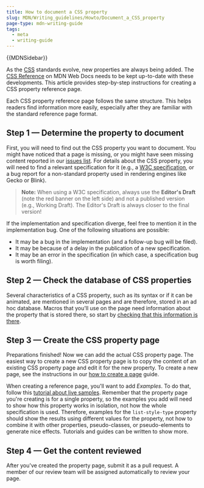 ```yaml
---
title: How to document a CSS property
slug: MDN/Writing_guidelines/Howto/Document_a_CSS_property
page-type: mdn-writing-guide
tags:
  - meta
  - writing-guide
---
```


{{MDNSidebar}}

As the [CSS](/en-US/docs/Web/CSS) standards evolve, new properties are always being added. The [CSS Reference](/en-US/docs/Web/CSS/Reference) on MDN Web Docs needs to be kept up-to-date with these developments. This article provides step-by-step instructions for creating a CSS property reference page.

Each CSS property reference page follows the same structure. This helps readers find information more easily, especially after they are familiar with the standard reference page format.

## Step 1 — Determine the property to document

First, you will need to find out the CSS property you want to document. You might have noticed that a page is missing, or you might have seen missing content reported in our [issues list](https://github.com/mdn/content/issues). For details about the CSS property, you will need to find a relevant specification for it (e.g., a [W3C specification](https://www.w3.org/Style/CSS/), or a bug report for a non-standard property used in rendering engines like Gecko or Blink).

> **Note:** When using a W3C specification, always use the **Editor's Draft** (note the red banner on the left side) and not a published version (e.g., Working Draft). The Editor's Draft is always closer to the final version!

If the implementation and specification diverge, feel free to mention it in the implementation bug. One of the following situations are possible:

- It may be a bug in the implementation (and a follow-up bug will be filed).
- It may be because of a delay in the publication of a new specification.
- It may be an error in the specification (in which case, a specification bug is worth filing).

## Step 2 — Check the database of CSS properties

Several characteristics of a CSS property, such as its syntax or if it can be animated, are mentioned in several pages and are therefore, stored in an ad hoc database. Macros that you'll use on the page need information about the property that is stored there, so start by [checking that this information is there](https://github.com/mdn/data/blob/main/docs/updating_css_json.md).

## Step 3 — Create the CSS property page

Preparations finished! Now we can add the actual CSS property page. The easiest way to create a new CSS property page is to copy the content of an existing CSS property page and edit it for the new property. To create a new page, see the instructions in our [how to create a page](/en-US/docs/MDN/Writing_guidelines/Howto/Creating_moving_deleting) guide.

When creating a reference page, you'll want to add _Examples_. To do that, follow this [tutorial about live samples](/en-US/docs/MDN/Writing_guidelines/Page_structures/Live_samples). Remember that the property page you're creating is for a single property, so the examples you add will need to show how this property works in isolation, not how the whole specification is used. Therefore, examples for the `list-style-type` property should show the results using different values for the property, not how to combine it with other properties, pseudo-classes, or pseudo-elements to generate nice effects. Tutorials and guides can be written to show more.

## Step 4 — Get the content reviewed

After you've created the property page, submit it as a pull request. A member of our review team will be assigned automatically to review your page.
